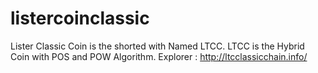 # listercoinclassic
 Lister Classic Coin is the shorted with Named LTCC. LTCC is the Hybrid Coin with POS and POW Algorithm. Explorer : http://ltcclassicchain.info/
